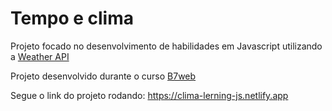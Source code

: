 # Tempo e clima

Projeto focado no desenvolvimento de habilidades em Javascript utilizando a [Weather API](https://openweathermap.org/api)

Projeto desenvolvido durante o curso [B7web](https://b7web.com.br/fullstack/)

Segue o link do projeto rodando: https://clima-lerning-js.netlify.app
